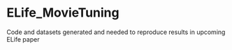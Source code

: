# ELife_MovieTuning
Code and datasets generated and needed to reproduce results in upcoming ELife paper
